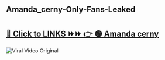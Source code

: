 
 ## Amanda_cerny-Only-Fans-Leaked

# <h2><a href="https://clipsfans.com/Amanda_cerny&ref=git">🔗 Click to LINKS ⏩⏩ 👉 🟢 Amanda cerny </a></h2>

<a href="https://clipsfans.com/Amanda_cerny&ref=git" rel="nofollow" data-target="animated-image.originalLink"><img src="https://i.ibb.co.com/xMMVF88/686577567.gif" alt="Viral Video Original" style="max-width: 100%; display: inline-block;" data-target="animated-image.originalImage"></a>
